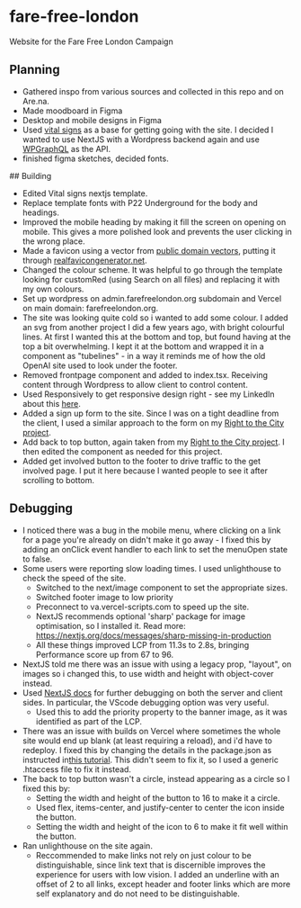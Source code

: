 # fare-free-london

Website for the Fare Free London Campaign

## Planning

- Gathered inspo from various sources and collected in this repo and on Are.na.
- Made moodboard in Figma
- Desktop and mobile designs in Figma
- Used [vital signs](https://www.vitalsignsmag.org/) as a base for getting going with the site. I decided I wanted to use NextJS with a Wordpress backend again and use [WPGraphQL](https://www.wpgraphql.com/) as the API.
- finished figma sketches, decided fonts.

## Building

- Edited Vital signs nextjs template.
- Replace template fonts with P22 Underground for the body and headings.
- Improved the mobile heading by making it fill the screen on opening on mobile. This gives a more polished look and prevents the user clicking in the wrong place.
- Made a favicon using a vector from [public domain vectors](https://publicdomainvectors.org), putting it through [realfavicongenerator.net](https://realfavicongenerator.net/).
- Changed the colour scheme. It was helpful to go through the template looking for customRed (using Search on all files) and replacing it with my own colours.
- Set up wordpress on admin.farefreelondon.org subdomain and Vercel on main domain: farefreelondon.org.
- The site was looking quite cold so i wanted to add some colour. I added an svg from another project I did a few years ago, with bright colourful lines. At first I wanted this at the bottom and top, but found having at the top a bit overwhelming. I kept it at the bottom and wrapped it in a component as "tubelines" - in a way it reminds me of how the old OpenAI site used to look under the footer.
- Removed frontpage component and added to index.tsx. Receiving content through Wordpress to allow client to control content.
- Used Responsively to get responsive design right - see my LinkedIn about this [here](https://www.linkedin.com/posts/jackkershaw_webdevelopment-responsivedesign-devtools-activity-7209579627588005889-Bwso?utm_source=share&utm_medium=member_desktop).
- Added a sign up form to the site. Since I was on a tight deadline from the client, I used a similar approach to the form on my [Right to the City project](https://github.com/jones58/right-to-city).
- Add back to top button, again taken from my [Right to the City project](https://github.com/jones58/right-to-city). I then edited the component as needed for this project.
- Added get involved button to the footer to drive traffic to the get involved page. I put it here because I wanted people to see it after scrolling to bottom.

## Debugging

- I noticed there was a bug in the mobile menu, where clicking on a link for a page you're already on didn't make it go away - I fixed this by adding an onClick event handler to each link to set the menuOpen state to false.
- Some users were reporting slow loading times. I used unlighthouse to check the speed of the site.
  - Switched to the next/image component to set the appropriate sizes.
  - Switched footer image to low priority
  - Preconnect to va.vercel-scripts.com to speed up the site.
  - NextJS recommends optional 'sharp' package for image optimisation, so I installed it.
    Read more: https://nextjs.org/docs/messages/sharp-missing-in-production
  - All these things improved LCP from 11.3s to 2.8s, bringing Performance score up from 67 to 96.
- NextJS told me there was an issue with using a legacy prop, "layout", on images so i changed this, to use width and height with object-cover instead.
- Used [NextJS docs](https://nextjs.org/docs/pages/building-your-application/configuring/debugging) for further debugging on both the server and client sides. In particular, the VScode debugging option was very useful.
  - Used this to add the priority property to the banner image, as it was identified as part of the LCP.
- There was an issue with builds on Vercel where sometimes the whole site would end up blank (at least requiring a reload), and i'd have to redeploy. I fixed this by changing the details in the package.json as instructed in[this tutorial](https://www.youtube.com/watch?v=U89A0l6AM18). This didn't seem to fix it, so I used a generic .htaccess file to fix it instead.
- The back to top button wasn't a circle, instead appearing as a circle so I fixed this by:
  - Setting the width and height of the button to 16 to make it a circle.
  - Used flex, items-center, and justify-center to center the icon inside the button.
  - Setting the width and height of the icon to 6 to make it fit well within the button.
- Ran unlighthouse on the site again.
  - Reccommended to make links not rely on just colour to be distinguishable, since link text that is discernible improves the experience for users with low vision. I added an underline with an offset of 2 to all links, except header and footer links which are more self explanatory and do not need to be distinguishable.
